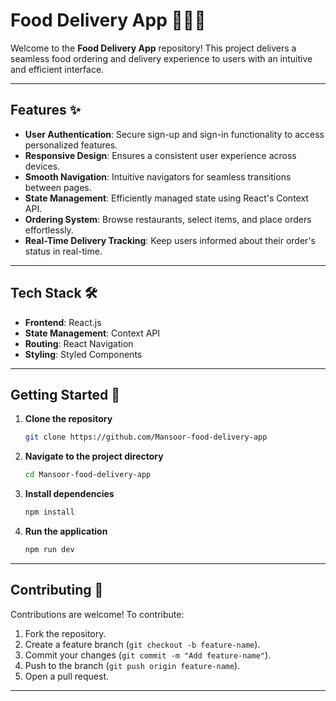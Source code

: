 
# Food Delivery App 🍔🚴‍♂️

Welcome to the **Food Delivery App** repository! This project delivers a seamless food ordering and delivery experience to users with an intuitive and efficient interface.

---

## Features ✨

- **User Authentication**: Secure sign-up and sign-in functionality to access personalized features.
- **Responsive Design**: Ensures a consistent user experience across devices.
- **Smooth Navigation**: Intuitive navigators for seamless transitions between pages.
- **State Management**: Efficiently managed state using React's Context API.
- **Ordering System**: Browse restaurants, select items, and place orders effortlessly.
- **Real-Time Delivery Tracking**: Keep users informed about their order's status in real-time.

---

## Tech Stack 🛠️

- **Frontend**: React.js
- **State Management**: Context API
- **Routing**: React Navigation
- **Styling**: Styled Components

---

## Getting Started 🚀

1. **Clone the repository**  
   ```bash
   git clone https://github.com/Mansoor-food-delivery-app
   ```

2. **Navigate to the project directory**  
   ```bash
   cd Mansoor-food-delivery-app
   ```

3. **Install dependencies**  
   ```bash
   npm install
   ```

4. **Run the application**  
   ```bash
   npm run dev
   ```

---



## Contributing 🤝

Contributions are welcome! To contribute:  
1. Fork the repository.  
2. Create a feature branch (`git checkout -b feature-name`).  
3. Commit your changes (`git commit -m "Add feature-name"`).  
4. Push to the branch (`git push origin feature-name`).  
5. Open a pull request.

---
